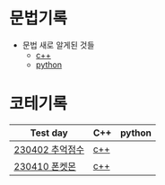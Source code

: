 # 문법기록
- 문법 새로 알게된 것들
  - [c++](https://www.notion.so/leechaeyoung/C-88b6a8021ea94c63a28243f54819d2ef?pvs=4)
  - [python](https://leechaeyoung.notion.site/Python-ae639b6010fe4a338c22a5542049f7db)

# 코테기록
|Test day|C++|python|
|----------------|-----|-----|
|[230402 추억점수](./CPP/추억점수.md)|[c++](./CPP/추억점수.cpp)||
|[230410 폰켓몬](https://school.programmers.co.kr/learn/courses/30/lessons/1845)|[c++](./CPP/폰켓몬.cpp)||




